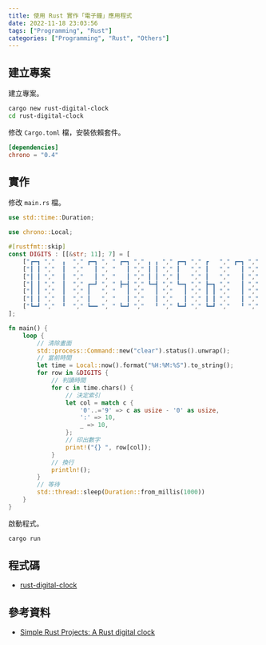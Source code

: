 ```yaml
---
title: 使用 Rust 實作「電子鐘」應用程式
date: 2022-11-18 23:03:56
tags: ["Programming", "Rust"]
categories: ["Programming", "Rust", "Others"]
---
```


## 建立專案

建立專案。

```bash
cargo new rust-digital-clock
cd rust-digital-clock
```

修改 `Cargo.toml` 檔，安裝依賴套件。

```toml
[dependencies]
chrono = "0.4"
```

## 實作

修改 `main.rs` 檔。

```rs
use std::time::Duration;

use chrono::Local;

#[rustfmt::skip]
const DIGITS : [[&str; 11]; 7] = [
    ["┏━┓ ","  ╻  "," ┏━┓ ", " ┏━┓ "," ╻ ╻ "," ┏━┓ "," ┏   "," ┏━┓ "," ┏━┓ "," ┏━┓ ","   "],
    ["┃ ┃ ","  ┃  ","   ┃ ", "   ┃ "," ┃ ┃ "," ┃   "," ┃   ","   ┃ "," ┃ ┃ "," ┃ ┃ "," ╻ "],
    ["┃ ┃ ","  ┃  ","   ┃ ", "   ┃ "," ┃ ┃ "," ┃   "," ┃   ","   ┃ "," ┃ ┃ "," ┃ ┃ ","   "],
    ["┃ ┃ ","  ┃  "," ┏━┛ ", " ┣━┫ "," ┗━┫ "," ┗━┓ "," ┣━┓ ","   ┃ "," ┣━┫ "," ┗━┫ ","   "],
    ["┃ ┃ ","  ┃  "," ┃   ", "   ┃ ","   ┃ ","   ┃ "," ┃ ┃ ","   ┃ "," ┃ ┃ ","   ┃ ","   "],
    ["┃ ┃ ","  ┃  "," ┃   ", "   ┃ ","   ┃ ","   ┃ "," ┃ ┃ ","   ┃ "," ┃ ┃ ","   ┃ "," ╹ "],
    ["┗━┛ ","  ╹  "," ┗━━ ", " ┗━┛ ","   ╹ "," ┗━┛ "," ┗━┛ ","   ╹ "," ┗━┛ "," ┗━┛ ","   "],
];

fn main() {
    loop {
        // 清除畫面
        std::process::Command::new("clear").status().unwrap();
        // 當前時間
        let time = Local::now().format("%H:%M:%S").to_string();
        for row in &DIGITS {
            // 判讀時間
            for c in time.chars() {
                // 決定索引
                let col = match c {
                    '0'..='9' => c as usize - '0' as usize,
                    ':' => 10,
                    _ => 10,
                };
                // 印出數字
                print!("{} ", row[col]);
            }
            // 換行
            println!();
        }
        // 等待
        std::thread::sleep(Duration::from_millis(1000))
    }
}
```

啟動程式。

```bash
cargo run
```

## 程式碼

- [rust-digital-clock](https://github.com/memochou1993/rust-digital-clock)

## 參考資料

- [Simple Rust Projects: A Rust digital clock](https://www.youtube.com/watch?v=gX6EFBICIcY)
